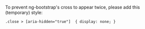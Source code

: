 To prevent ng-bootstrap's cross to appear twice, please add this (temporary) style:

`.close > [aria-hidden="true"]  { display: none; }`
